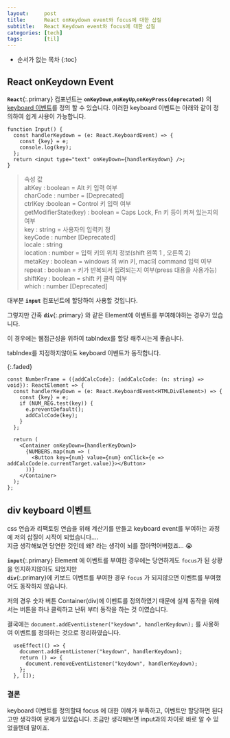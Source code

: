 ```yaml
---
layout:     post
title:      React onKeydown event와 focus에 대한 삽질
subtitle:   React Keydown event와 focus에 대한 삽질
categories: [tech]
tags:       [til]
---
```


- 순서가 없는 목차
{:toc}

## React onKeydown Event

**`React`**{:.primary} 컴포넌트는 **`onKeyDown`**,**`onKeyUp`**,**`onKeyPress(deprecated)`** 의 [keyboard 이벤트]를 정의 할 수 있습니다.
이러한 keyboard 이벤트는 아래와 같이 정의하여 쉽게 사용이 가능합니다.

```tsx
function Input() {
  const handlerKeydown = (e: React.KeyboardEvent) => {
    const {key} = e;
    console.log(key);
  };
  return <input type="text" onKeyDown={handlerKeydown} />;
}
```
>속성 값                                  <br/>
> altKey : boolean = Alt 키 입력 여부                      <br/>
> charCode : number = [Deprecated]                      <br/>
> ctrlKey :boolean = Control 키 입력 여부                     <br/>
> getModifierState(key) : boolean =  Caps Lock, Fn 키 등이 켜져 있는지의 여부      <br/>
> key : string  = 사용자의 입력키 정                         <br/>
> keyCode : number  [Deprecated]                      <br/>
> locale : string                         <br/>
> location : number = 입력 키의 위치 정보(shift 왼쪽 1 , 오른쪽 2)                  <br/>
> metaKey : boolean = windows 의 win 키, mac의 command  입력 여부                    <br/>
> repeat : boolean  =   키가 반복되서 입려되는지 여부(press 대용을 사용가능)                   <br/>
> shiftKey : boolean =  shift 키 클릭 여부                   <br/>
> which : number    [Deprecated]                      <br/>


대부분 **`input`** 컴포넌트에 할당하여 사용할 것입니다.

그렇지만 간혹 **`div`**{:.primary} 와 같은 Element에 이벤트를 부여해야하는 경우가 있습니다.

이 경우에는 웹접근성을 위하여 tabIndex를 할당 해주시는게 좋습니다.<br/>
<p>tabIndex를 지정하지않아도 keyboard 이벤트가 동작합니다.</p>
{:.faded}

~~~tsx
const NumberFrame = ({addCalcCode}: {addCalcCode: (n: string) => void}): ReactElement => {
  const handlerKeyDown = (e: React.KeyboardEvent<HTMLDivElement>) => {
    const {key} = e;
    if (NUM_REG.test(key)) {
      e.preventDefault();
      addCalcCode(key);
    }
  };

  return (
    <Container onKeyDown={handlerKeyDown}>
      {NUMBERS.map(num => (
        <Button key={num} value={num} onClick={e => addCalcCode(e.currentTarget.value)}></Button>
      ))}
    </Container>
  );
};
~~~

## div keyboard 이벤트
css 연습과 리팩토링 연습을 위해 계산기를 만들고 keyboard event를 부여하는 과정에 저의 삽질이 시작이 되었습니다....<br/>
지금 생각해보면 당연한 것인데 왜? 라는 생각이 뇌를 잡아먹어버렸죠... :sob:


**`input`**{:.primary} Element 에 이벤트를 부여한 경우에는 당연하게도 `focus`가 된 상황을 인지하지않아도 되었지만<br/>
**`div`**{:.primary}에 키보드 이벤트를 부여한 경우 `focus` 가 되지않으면 이벤트를 부여했어도 동작하지 않습니다.<br/>

저의 경우 숫자 버튼 Container(div)에 이벤트를 정의하였기 때문에 실제 동작을 위해서는 버튼을 하나 클릭하고 난뒤 부터 동작을 하는 것 이였습니다.


결국에는 `document.addEventListener("keydown", handlerKeydown);` 를 사용하여 이벤트를 정의하는 것으로 정리하였습니다.
~~~tsx
  useEffect(() => {
    document.addEventListener("keydown", handlerKeydown);
    return () => {
      document.removeEventListener("keydown", handlerKeydown);
    };
  }, []);
~~~

### 결론
keyboard 이벤트를 정의할때 focus 에 대한 이해가 부족하고, 이벤트만 할당하면 된다고만 생각하여 문제가 있었습니다.
조금만 생각해보면 input과의 차이로 바로 알 수 있었을텐데 말이죠.




<!-- Links -->
[#38256]: https://github.com/vercel/next.js/discussions/38256
[keyboard 이벤트]: https://ko.legacy.reactjs.org/docs/events.html#keyboard-events 

